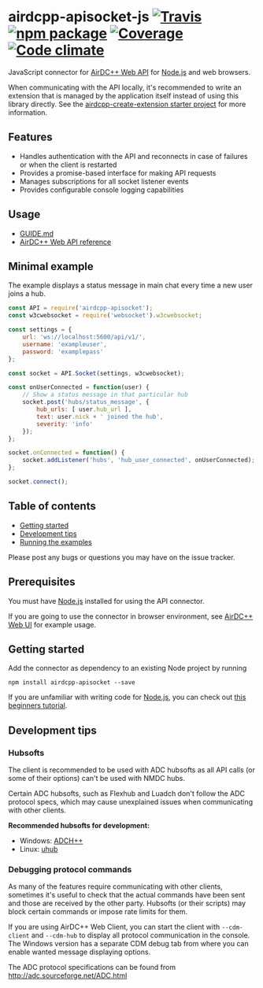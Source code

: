 # airdcpp-apisocket-js [![Travis][build-badge]][build] [![npm package][npm-badge]][npm] [![Coverage][coverage-badge]][coverage] [![Code climate][climate-badge]][climate]

JavaScript connector for [AirDC++ Web API](https://github.com/airdcpp/airdcpp-webapi) for [Node.js](https://nodejs.org) and web browsers. 

When communicating with the API locally, it's recommended to write an extension that is managed by the application itself instead of using this library directly. See the [airdcpp-create-extension starter project](https://github.com/airdcpp-web/airdcpp-create-extension) for more information.

## Features

- Handles authentication with the API and reconnects in case of failures or when the client is restarted
- Provides a promise-based interface for making API requests
- Manages subscriptions for all socket listener events
- Provides configurable console logging capabilities

## Usage

- [GUIDE.md](https://github.com/airdcpp-web/airdcpp-apisocket-js/blob/master/GUIDE.md)
- [AirDC++ Web API reference](http://apidocs.airdcpp.net)

## Minimal example

The example displays a status message in main chat every time a new user joins a hub.

```javascript
const API = require('airdcpp-apisocket');
const w3cwebsocket = require('websocket').w3cwebsocket;

const settings = {
	url: 'ws://localhost:5600/api/v1/',
	username: 'exampleuser',
	password: 'examplepass'
};

const socket = API.Socket(settings, w3cwebsocket);

const onUserConnected = function(user) {
	// Show a status message in that particular hub
	socket.post('hubs/status_message', {
		hub_urls: [ user.hub_url ],
		text: user.nick + ' joined the hub',
		severity: 'info'
	});
};

socket.onConnected = function() {
	socket.addListener('hubs', 'hub_user_connected', onUserConnected);
};

socket.connect();
```

## Table of contents

 * [Getting started](#getting-started)
 * [Development tips](#development-tips)
 * [Running the examples](#running-the-examples)
 
Please post any bugs or questions you may have on the issue tracker.


## Prerequisites

You must have [Node.js](https://nodejs.org) installed for using the API connector.

If you are going to use the connector in browser environment, see [AirDC++ Web UI](https://github.com/airdcpp-web/airdcpp-webui/blob/master/src/services/SocketService.js) for example usage.


## Getting started

Add the connector as dependency to an existing Node project by running 

``npm install airdcpp-apisocket --save``

If you are unfamiliar with writing code for [Node.js](https://nodejs.org), you can check out [this beginners tutorial](http://blog.modulus.io/absolute-beginners-guide-to-nodejs).


## Development tips

### Hubsofts

The client is recommended to be used with ADC hubsofts as all API calls (or some of their options) can't be used with NMDC hubs.

Certain ADC hubsofts, such as Flexhub and Luadch don't follow the ADC protocol specs, which may cause unexplained issues when communicating with other clients.


**Recommended hubsofts for development:**

- Windows: [ADCH++](http://adchpp.sourceforge.net/)
- Linux: [uhub](https://www.uhub.org/)


### Debugging protocol commands

As many of the features require communicating with other clients, sometimes it's useful to check that the actual commands have been sent and those are received by the other party. Hubsofts (or their scripts) may block certain commands or impose rate limits for them.

If you are using AirDC++ Web Client, you can start the client with ``--cdm-client`` and ``--cdm-hub`` to display all protocol communication in the console. The Windows version has a separate CDM debug tab from where you can enable wanted message displaying options.

The ADC protocol specifications can be found from http://adc.sourceforge.net/ADC.html



[build-badge]: https://github.com/airdcpp-web/airdcpp-apisocket-js/actions/workflows/node.js.yml/badge.svg
[build]: https://github.com/airdcpp-web/airdcpp-apisocket-js/actions/workflows/node.js.yml

[npm-badge]: https://img.shields.io/npm/v/airdcpp-apisocket.svg?style=flat-square
[npm]: https://www.npmjs.org/package/airdcpp-apisocket

[climate-badge]: https://codeclimate.com/github/airdcpp-web/airdcpp-apisocket-js/badges/gpa.svg
[climate]: https://codeclimate.com/github/airdcpp-web/airdcpp-apisocket-js

[coverage-badge]: https://codecov.io/gh/airdcpp-web/airdcpp-apisocket-js/branch/master/graph/badge.svg
[coverage]: https://codecov.io/gh/airdcpp-web/airdcpp-apisocket-js
